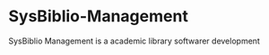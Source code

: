 SysBiblio-Management
====================

SysBiblio Management is a academic library softwarer development
